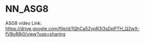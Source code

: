 # NN_ASG8

ASG8 video Link: https://drive.google.com/file/d/1QhCa52ypR3l3sDpPTH_Q2wX-fV8oR8j0/view?usp=sharing
